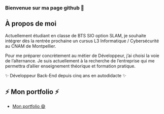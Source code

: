 ### Bienvenue sur ma page github 👋

<!-- ABOUT ME -->
## À propos de moi 

Actuellement étudiant en classe de BTS SIO option SLAM, 
je souhaite intégrer dès la rentrée prochaine un cursus L3 Informatique / Cybersécurité au CNAM de Montpellier.

Pour me préparer concrètement au métier de Développeur, j’ai choisi la voie de l’alternance.
Je suis actuellement à la recherche de l’entreprise qui me permettra d’allier enseignement théorique et formation pratique.
 
✨ Développeur Back-End depuis cinq ans en autodidacte ✨

<!-- Portfolio -->
## ⚡ Mon portfolio ⚡
* [Mon portfolio 😄](https://alexandrehecart.fr/)

<!--
**ahecart/ahecart** is a ✨ _special_ ✨ repository because its `README.md` (this file) appears on your GitHub profile.

Here are some ideas to get you started:

- 🔭 I’m currently working on ...
- 🌱 I’m currently learning ...
- 👯 I’m looking to collaborate on ...
- 🤔 I’m looking for help with ...
- 💬 Ask me about ...
- 📫 How to reach me: ...
- 😄 Pronouns: ...
- ⚡ Fun fact: ...
-->
